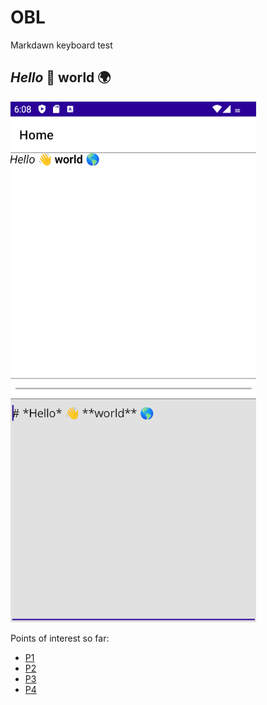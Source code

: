 ﻿# OBL

Markdawn keyboard test

## *Hello* 👋 **world** 🌍
![Screenshot so far](./Resources/Images/screen.png)

Points of interest so far:

* [P1](https://github.com/rrmanzano/maui-bindableproperty-generator)
* [P2](https://github.com/VladislavAntonyuk/MauiSamples/tree/main/MauiMarkdown)
* [P3](https://github.com/InquisitorJax/MAUI-Controls/)
* [P4](https://alexdunn.org/2017/02/28/xamarin-controls-markdowntextview/)